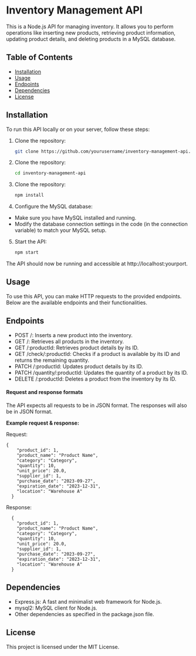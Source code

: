 # Inventory Management API

This is a Node.js API for managing inventory. It allows you to perform operations like inserting new products, retrieving product information, updating product details, and deleting products in a MySQL database.

## Table of Contents

- [Installation](#installation)
- [Usage](#usage)
- [Endpoints](#endpoints)
- [Dependencies](#dependencies)
- [License](#license)

## Installation

To run this API locally or on your server, follow these steps:

1. Clone the repository:

   ```bash
   git clone https://github.com/yourusername/inventory-management-api.git

2. Clone the repository:

   ```bash
   cd inventory-management-api

3. Clone the repository:

   ```bash
   npm install

4. Configure the MySQL database:
- Make sure you have MySQL installed and running.
- Modify the database connection settings in the code (in the connection variable) to match your MySQL setup.


5. Start the API:

   ```bash
   npm start

The API should now be running and accessible at http://localhost:yourport.

## Usage

To use this API, you can make HTTP requests to the provided endpoints. Below are the available endpoints and their functionalities.

## Endpoints

- POST /: Inserts a new product into the inventory.
- GET /: Retrieves all products in the inventory.
- GET /:productId: Retrieves product details by its ID.
- GET /check/:productId: Checks if a product is available by its ID and returns the remaining quantity.
- PATCH /:productId: Updates product details by its ID.
- PATCH /quantity/:productId: Updates the quantity of a product by its ID.
- DELETE /:productId: Deletes a product from the inventory by its ID.


#### Request and response formats
The API expects all requests to be in JSON format. The responses will also be in JSON format.

**Example request & response:**

Request:

    {
        "product_id": 1,
        "product_name": "Product Name",
        "category": "Category",
        "quantity": 10,
        "unit_price": 20.0,
        "supplier_id": 1,
        "purchase_date": "2023-09-27",
        "expiration_date": "2023-12-31",
        "location": "Warehouse A"
      }

Response:

      {
        "product_id": 1,
        "product_name": "Product Name",
        "category": "Category",
        "quantity": 10,
        "unit_price": 20.0,
        "supplier_id": 1,
        "purchase_date": "2023-09-27",
        "expiration_date": "2023-12-31",
        "location": "Warehouse A"
      }
   
## Dependencies

- Express.js: A fast and minimalist web framework for Node.js.
- mysql2: MySQL client for Node.js.
- Other dependencies as specified in the package.json file.


## License

This project is licensed under the MIT License.

